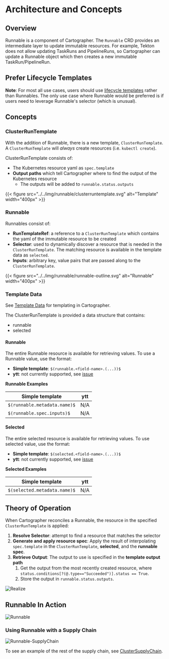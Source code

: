 # Architecture and Concepts

## Overview

Runnable is a component of Cartographer. The `Runnable` CRD provides an intermediate layer to update immutable
resources. For example, Tekton does not allow updating TaskRuns and PipelineRuns, so Cartographer can update a Runnable
object which then creates a new immutable TaskRun/PipelineRun.

## Prefer Lifecycle Templates

**Note**: For most all use cases, users should use [lifecycle templates](../lifecycle.md) rather than Runnables. The
only use case where Runnable would be preferred is if users need to leverage Runnable's selector (which is unusual).

## Concepts

### ClusterRunTemplate

With the addition of Runnable, there is a new template, `ClusterRunTemplate`. A `ClusterRunTemplate` will _always_
create resources (i.e. `kubectl create`).

ClusterRunTemplate consists of:

- The Kubernetes resource yaml as `spec.template`
- **Output paths** which tell Cartographer where to find the output of the Kubernetes resource
  - The outputs will be added to `runnable.status.outputs`

{{< figure src="../../img/runnable/clusterruntemplate.svg" alt="Template" width="400px" >}}

### Runnable

Runnables consist of:

- **RunTemplateRef**: a reference to a `ClusterRunTemplate` which contains the yaml of the immutable resource to be
  created
- **Selector**: used to dynamically discover a resource that is needed in the `ClusterRunTemplate`. The matching
  resource is available in the template data as `selected`.
- **Inputs**: arbitrary key, value pairs that are passed along to the `ClusterRunTemplate`.

{{< figure src="../../img/runnable/runnable-outline.svg" alt="Runnable" width="400px" >}}

### Template Data

See [Template Data](../../templating#template-data) for templating in Cartographer.

The ClusterRunTemplate is provided a data structure that contains:

- runnable
- selected

#### Runnable

The entire Runnable resource is available for retrieving values. To use a Runnable value, use the format:

- **Simple template**: `$(runnable.<field-name>.(...))$`
- **ytt**: not currently supported, see [issue](https://github.com/vmware-tanzu/cartographer/issues/214)

**Runnable Examples**

| Simple template              | ytt |
| ---------------------------- | --- |
| `$(runnable.metadata.name)$` | N/A |
| `$(runnable.spec.inputs)$`   | N/A |

#### Selected

The entire selected resource is available for retrieving values. To use selected value, use the format:

- **Simple template**: `$(selected.<field-name>.(...))$`
- **ytt**: not currently supported, see [issue](https://github.com/vmware-tanzu/cartographer/issues/214)

**Selected Examples**

| Simple template              | ytt |
| ---------------------------- | --- |
| `$(selected.metadata.name)$` | N/A |

## Theory of Operation

When Cartographer reconciles a Runnable, the resource in the specified `ClusterRunTemplate` is applied:

1. **Resolve Selector**: attempt to find a resource that matches the selector
2. **Generate and apply resource spec**: Apply the result of interpolating `spec.template` in the `ClusterRunTemplate`,
   **selected**, and the **runnable spec**.
3. **Retrieve Output**: The output to use is specified in the **template output path**
   1. Get the output from the most recently created resource, where
      `status.conditions[?(@.type=="Succeeded")].status == True`.
   2. Store the output in `runnable.status.outputs`.

![Realize](../../img/runnable/runnable-realize-new.jpg)

<!-- https://miro.com/app/board/uXjVOeb8u5o=/ -->

## Runnable In Action

![Runnable](../../img/runnable/runnable-new.jpg)

### Using Runnable with a Supply Chain

![Runnable-SupplyChain](../../img/runnable/runnable-supplychain-new.jpg)

To see an example of the rest of the supply chain, see [ClusterSupplyChain](../architecture#clustersupplychain).
